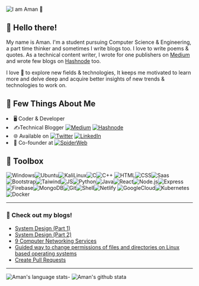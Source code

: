 ![I am Aman 👀](https://user-images.githubusercontent.com/53443872/135729235-13a4c6fe-fdaf-42e6-9597-be5d63e1a61d.gif)


## 👋 Hello there!

My name is Aman. I'm a student pursuing Computer Science & Engineering, a part time thinker and sometimes I write blogs too. I love to write poems & quotes. As a technical content writer, I wrote for one publishers on [Medium](https://aman-raza.medium.com/) and wrote few blogs on [Hashnode](https://hashnode.com/@amanraza) too.

I love :blue_heart: to explore new fields & technologies, It keeps me motivated to learn more and delve deep and acquire better insights of new trends & technologies to work on.

## 🧐 Few Things About Me
<li>🖥️ Coder & Developer</li>
<li>✍️Technical Blogger <a href="https://aman-raza.medium.com/" target="_blank"><img alt="Medium" src="https://img.shields.io/badge/-Medium-0A0A0A?&style=flat-square&logo=medium&logoColor=white" /></a>
<a href="https://hashnode.com/@amanraza" target="_blank"><img alt="Hashnode" src="https://img.shields.io/badge/-Hashnode-2962FF?logo=hashnode&style=flat-square" /></a>
</li>
<li> 🌐 Available on <a href="https://twitter.com/theamanraza" target="_blank">
<img alt="Twitter" src="https://img.shields.io/badge/-Twitter-1DA1F2?logo=twitter&logoColor=white&style=flat-square" /></a>
<a href="https://www.linkedin.com/in/aman-raza/" target="_blank">
<img alt="LinkedIn" src="https://img.shields.io/badge/-LinkedIn-0A66C2?&style=flat-square&logo=linkedin&logoColor=white" />
</a>
</a></li>
<li>💼 Co-founder at <a href="https://spiderweb.tech/" target="_blank"><img alt="SpiderWeb" src="https://img.shields.io/badge/SpiderWeb-red?style=for-the-badge&logo=&logoColor=white" /></a></li>


## 🧰 Toolbox
![Windows](https://img.shields.io/badge/Windows-0078D6?style=for-the-badge&logo=windows&logoColor=white)![Ubuntu](https://img.shields.io/badge/Ubuntu-E95420?style=for-the-badge&logo=ubuntu&logoColor=white)![KaliLinux](https://img.shields.io/badge/Kali-blue?style=for-the-badge&logo=kalilinux&logoColor=white)![C](https://img.shields.io/badge/C-00599C?style=for-the-badge&logo=c&logoColor=white)![C++](https://img.shields.io/badge/C%2B%2B-00599C?style=for-the-badge&logo=c%2B%2B&logoColor=white)
![HTML](https://img.shields.io/badge/-html5-E34F26?&style=for-the-badge&logo=html5&logoColor=white)![CSS](https://img.shields.io/badge/-css3-1572B6?&style=for-the-badge&logo=css3&logoColor=white)![Saas](https://img.shields.io/badge/Sass-CC6699?style=for-the-badge&logo=sass&logoColor=white)![Bootstrap](https://img.shields.io/badge/-Bootstrap-7952B3?&style=for-the-badge&logo=bootstrap&logoColor=white)![Taiwind](https://img.shields.io/badge/-Tailwind-38B2AC?&style=for-the-badge&logo=tailwind%20css&logoColor=white)![JS](https://img.shields.io/badge/-javascript-F7DF1E?&style=for-the-badge&logo=javascript&logoColor=black)![Python](https://img.shields.io/badge/-Python-3776AB?&style=for-the-badge&logo=python&logoColor=yellow)![Java](https://img.shields.io/badge/Java-ED8B00?style=for-the-badge&logo=java&logoColor=white)![React](https://img.shields.io/badge/-ReactJS-grey?&style=for-the-badge&logo=react&logoColor=61DAFB)![Node.js](https://img.shields.io/badge/-Node.js-black?&style=for-the-badge&logo=node.js&logoColor=339933)![Express](https://img.shields.io/badge/-Express-grey?&style=for-the-badge&logo=express&logoColor=white)![Firebase](https://img.shields.io/badge/-Firebase-4c8bf5?&style=for-the-badge&&logo=firebase&logoColor=ffca28)![MongoDB](https://img.shields.io/badge/-MongoDB-white?&style=for-the-badge&logo=mongodb&logoColor=47A248)![Git](https://img.shields.io/badge/-Git-F05032?&style=for-the-badge&logo=git&logoColor=white)![Shell](https://img.shields.io/badge/Shell_Script-121011?style=for-the-badge&logo=gnu-bash&logoColor=white)![Netlify](https://img.shields.io/badge/Netlify-00C7B7?style=for-the-badge&logo=netlify&logoColor=white)
![GoogleCloud](https://img.shields.io/badge/Google_Cloud-4285F4?style=for-the-badge&logo=google-cloud&logoColor=white)![Kubernetes](https://img.shields.io/badge/Kubernetes-1877F2?style=for-the-badge&logo=kubernetes&logoColor=white)![Docker](https://img.shields.io/badge/Docker-0db7ed?style=for-the-badge&logo=docker&logoColor=white)

------

### 📝 Check out my blogs!
<!-- BLOG:START -->
- [System Design (Part 1)](https://medium.com/tek-society/system-design-part-1-28e5296fa711)
- [System Design (Part 2)](https://medium.com/tek-society/system-design-part-2-56d43a5ea79a)
- [9 Computer Networking Services](https://amanraza.hashnode.dev/9-computer-networking-services)
- [Guided way to change permissions of files and directories on Linux based operating systems](https://amanraza.hashnode.dev/guided-way-to-change-permissions-of-files-and-directories-on-linux-based-operating-systems)
- [Create Pull Requests](https://aman-raza.medium.com/pull-requests-through-git-d24e79427664)
<!-- BLOG:END -->

-----

![Aman's language stats](https://github-readme-stats.vercel.app/api/top-langs/?username=aman-raza&theme=black-white)-
![Aman's github stata](https://github-readme-stats.vercel.app/api?username=aman-raza&theme=black-white)
